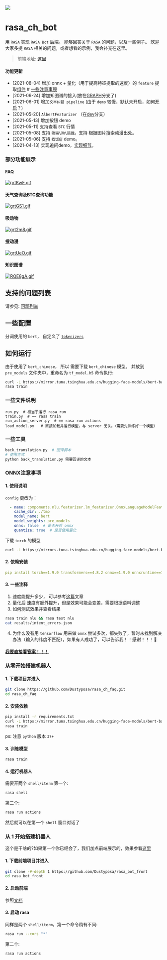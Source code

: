 ![](https://img.shields.io/badge/python-3.7%20%7C%20-blue)


# rasa_ch_bot
用 `RASA` 实现 `RASA Bot` 后端。 能够回答关于 `RASA` 的问题，以及一些例子。
欢迎大家多提 `RASA` 相关的问题，或者想看的示例，我会补充在这里。
>  前端地址: [这里](https://github.com/Dustyposa/rasa_bot_front)
#### 功能更新
- [2021-08-04] 增加 onnx + 量化（用于提高特征提取的速度）的 `feature` 提取[组件](./compoments/nlu/featurizer/lm_featurizer.py) # [一些注意事项](#ONNX注意事项) 
- [2021-06-24] 增加知图谱的接入(放在[GRAPH](https://github.com/Dustyposa/rasa_ch_faq/tree/GRAPH)分支了)
- [2021-06-01] 增加`文本纠错 pipeline` (由于 `demo` 较慢，默认未开启，如何[开启](./compoments/nlu/helpers#文本纠错)？)
- [2021-05-20] `AlbertFeaturizer` （在[dev](https://github.com/Dustyposa/rasa_ch_faq/tree/dev)分支） 
- [2021-05-13] 增加按钮 demo
- [2021-05-11] 支持查看 `BTC` 行情
- [2021-05-08] 支持 `吸猫\狗\狐狸`。支持 根据图片搜索动漫出处。  
- [2021-05-06] 支持 `找饭店` demo。  
- [2021-04-13] 实现追问demo，[实现细节](./compoments/polices)。  
### 部分功能展示
#### FAQ
[![grtKwF.gif](https://z3.ax1x.com/2021/05/14/grtKwF.gif)](https://imgtu.com/i/grtKwF)
#### 天气查询及BTC查询功能
[![grtGS1.gif](https://z3.ax1x.com/2021/05/14/grtGS1.gif)](https://imgtu.com/i/grtGS1)
#### 吸动物
[![grt2m8.gif](https://z3.ax1x.com/2021/05/14/grt2m8.gif)](https://imgtu.com/i/grt2m8)
#### 搜动漫
[![grtUeO.gif](https://z3.ax1x.com/2021/05/14/grtUeO.gif)](https://imgtu.com/i/grtUeO)
#### 知识图谱
[![RQE8gA.gif](https://z3.ax1x.com/2021/06/24/RQE8gA.gif)](https://imgtu.com/i/RQE8gA)

## 支持的问题列表
请参见: [问题列举](./data/nlu/rasa_faq.yml)

## 一些配置
分词使用的 `bert`， 自定义了 [`tokenizers`](./compoments/nlu/tokenizers/bert_tokenizer.py) 

## 如何运行
由于使用了 `bert_chinese`， 所以 需要下载 `bert_chinese` 模型。
并放到 `pre_models` 文件夹中，重命名为 `tf_model.h5`
命令执行:
```bash
curl -L https://mirror.tuna.tsinghua.edu.cn/hugging-face-models/bert-base-chinese-tf_model.h5 -o pre_models/tf_model.h5
rasa train
``` 


### 一些文件说明
```
run.py  # 相当于运行 rasa run
train.py  # == rasa train
run_action_server.py  # == rasa run actions
load_model.py   # 直接加载并运行模型，与 server 无关。（需要先训练好一个模型） 
```
### 一些工具
```bash
back_translation.py  # 回译脚本
# 使用方式
python back_translation.py 需要回译的文本
```

### ONNX注意事项
#### 1. 使用说明
`config` 更改为：
```yaml
  - name: compoments.nlu.featurizer.lm_featurizer.OnnxLanguageModelFeaturizer
    cache_dir: ./tmp
    model_name: bert
    model_weights: pre_models
    onnx: false  # 是否开启 onnx
    quantize: true  # 是否使用量化
```
下载 `torch` 的模型
```bash
curl -L https://mirrors.tuna.tsinghua.edu.cn/hugging-face-models/bert-base-chinese-pytorch_model.bin -o pre_models/pytorch_model.bin
```
#### 2. 依赖安装
```yaml
pip install torch==1.9.0 transformers==4.8.2 onnx==1.9.0 onnxruntime==1.8.0 onnxruntime-tools==1.7.0 psutil==5.8.0
```
#### 3. 一些注释
1. 速度能提升多少， 可以参考[这篇](https://medium.com/microsoftazure/accelerate-your-nlp-pipelines-using-hugging-face-transformers-and-onnx-runtime-2443578f4333)文章
2. 量化后 速度有额外提升，但是效果可能会变差，需要根据语料调整
3. 如何测试效果并查看结果
```bash
rasa train nlu && rasa test nlu
cat results/intent_errors.json
```
4. 为什么没有用 `tensorflow` 用来做 `onnx`
尝试多次，都失败了，暂时未找到解决办法（输入的纬度不匹配），如果有人成功了，可以告诉我！！感谢！！！🙏

#### [我要直接看答案！！！](./data/nlu/responses/responses.yml)

### 从零开始搭建机器人 
#### 1. 下载项目并进入
```bash
git clone https://github.com/Dustyposa/rasa_ch_faq.git 
cd rasa_ch_faq
```
#### 2. 安装依赖
```bash
pip install -r requirements.txt
curl -L https://mirror.tuna.tsinghua.edu.cn/hugging-face-models/bert-base-chinese-tf_model.h5 -o pre_models/tf_model.h5
rasa train
```
ps: 注意 `python` 版本 `37+`
#### 3. 训练模型
```bash
rasa train
```
#### 4. 运行机器人
需要开两个 `shell/iterm`
第一个:
```bash
rasa shell
```
第二个:
```bash
rasa run actions
```
然后就可以在第一个 `shell` 窗口对话了

### 从 1 开始搭建机器人
这个是干啥的?如果第一个你已经会了，我们加点前端展示的，效果参看[这里](#部分功能展示)


#### 1. 下载前端项目并进入
```bash
git clone -#-depth 1 https://github.com/Dustyposa/rasa_bot_front
cd rasa_bot_front
```
#### 2. 启动前端
参照[文档](https://github.com/Dustyposa/rasa_bot_front)
#### 3. 启动 rasa
同样是两个 `shell/iterm`，第一个命令稍有不同:
```bash
rasa run --cors "*"
```
第二个:
```bash
rasa run actions
```





